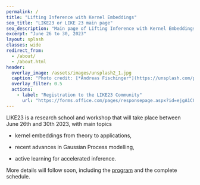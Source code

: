 ```yaml
---
permalink: /
title: "Lifting Inference with Kernel Embeddings"
seo_title: "LIKE23 or LIKE 23 main page"
seo_description: "Main page of Lifting Inference with Kernel Embeddings event, also called like 23 and LIKE 23 ! LIKE23 is a research school and workshop that will take place in Bern and with main topic kernel embeddings, Gaussian Process modelling, active learning for accelerated inference. Main organizer: David Ginsbourger"
excerpt: "June 26 to 30, 2023"
layout: splash
classes: wide
redirect_from: 
  - /about/
  - /about.html
header:
  overlay_image: /assets/images/unsplash2_1.jpg
  caption: "Photo credit: [*Andreas Fischinger*](https://unsplash.com/photos/xosBoKRT0qE)"
  overlay_filter: 0.5
  actions:
    - label: "Registration to the LIKE23 Community"
      url: "https://forms.office.com/pages/responsepage.aspx?id=ejgA1C8h6kOsf3eqEteXfuRp-VEk3TFJiUkC3XfxN35UNkhaOVFHTFNBVkMyTkFBVE9RTjZLTzRYUC4u"
---
```


LIKE23 is a research school and workshop that will take place between June 26th and 30th 2023, with main topics

  *  kernel embeddings from theory to applications,   

  *  recent advances in Gaussian Process modelling,  

  *  active learning for accelerated inference. 

More details will follow soon, including the [program](/program) and the complete schedule.

